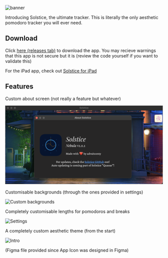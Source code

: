 ![banner](https://cloud-mwkenbgpu-hack-club-bot.vercel.app/0banner.png)

Introducing Solstice, the ultimate tracker. This is literally the only aesthetic pomodoro tracker you will ever need.

## Download

Click [here (releases tab)](https://github.com/contyadvait/Solstice/releases) to download the app. You may recieve warnings that this app is not secure but it is (review the code yourself if you want to validate this)

For the iPad app, check out [Solstice for iPad](https://www.github.com/contyadvait/Solstice-iPad)

## Features

Custom about screen (not really a feature but whatever)

![About me](Screenshots/About.png)

Customisable backgrounds (through the ones provided in settings)

![Custom backgrounds](Screenshots/Backgrounds.png)

Completely customisable lengths for pomodoros and breaks

![Settings](Screenshots/Settings.png)

A completely custom aesthetic theme (from the start)

![Intro](Screenshots/Intro.png)

(Figma file provided since App Icon was designed in Figma)
